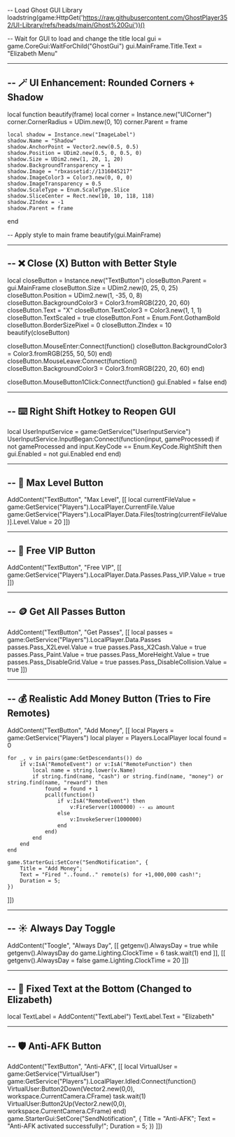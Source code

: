 -- Load Ghost GUI Library
loadstring(game:HttpGet('https://raw.githubusercontent.com/GhostPlayer352/UI-Library/refs/heads/main/Ghost%20Gui'))()

-- Wait for GUI to load and change the title
local gui = game.CoreGui:WaitForChild("GhostGui")
gui.MainFrame.Title.Text = "Elizabeth Menu"

----------------------------------------------------------------
-- 🪄 UI Enhancement: Rounded Corners + Shadow
----------------------------------------------------------------
local function beautify(frame)
    local corner = Instance.new("UICorner")
    corner.CornerRadius = UDim.new(0, 10)
    corner.Parent = frame

    local shadow = Instance.new("ImageLabel")
    shadow.Name = "Shadow"
    shadow.AnchorPoint = Vector2.new(0.5, 0.5)
    shadow.Position = UDim2.new(0.5, 0, 0.5, 0)
    shadow.Size = UDim2.new(1, 20, 1, 20)
    shadow.BackgroundTransparency = 1
    shadow.Image = "rbxassetid://1316045217"
    shadow.ImageColor3 = Color3.new(0, 0, 0)
    shadow.ImageTransparency = 0.5
    shadow.ScaleType = Enum.ScaleType.Slice
    shadow.SliceCenter = Rect.new(10, 10, 118, 118)
    shadow.ZIndex = -1
    shadow.Parent = frame
end

-- Apply style to main frame
beautify(gui.MainFrame)

----------------------------------------------------------------
-- ❌ Close (X) Button with Better Style
----------------------------------------------------------------
local closeButton = Instance.new("TextButton")
closeButton.Parent = gui.MainFrame
closeButton.Size = UDim2.new(0, 25, 0, 25)
closeButton.Position = UDim2.new(1, -35, 0, 8)
closeButton.BackgroundColor3 = Color3.fromRGB(220, 20, 60)
closeButton.Text = "X"
closeButton.TextColor3 = Color3.new(1, 1, 1)
closeButton.TextScaled = true
closeButton.Font = Enum.Font.GothamBold
closeButton.BorderSizePixel = 0
closeButton.ZIndex = 10
beautify(closeButton)

closeButton.MouseEnter:Connect(function()
    closeButton.BackgroundColor3 = Color3.fromRGB(255, 50, 50)
end)
closeButton.MouseLeave:Connect(function()
    closeButton.BackgroundColor3 = Color3.fromRGB(220, 20, 60)
end)

closeButton.MouseButton1Click:Connect(function()
    gui.Enabled = false
end)

----------------------------------------------------------------
-- ⌨️ Right Shift Hotkey to Reopen GUI
----------------------------------------------------------------
local UserInputService = game:GetService("UserInputService")
UserInputService.InputBegan:Connect(function(input, gameProcessed)
    if not gameProcessed and input.KeyCode == Enum.KeyCode.RightShift then
        gui.Enabled = not gui.Enabled
    end
end)

----------------------------------------------------------------
-- 🧭 Max Level Button
----------------------------------------------------------------
AddContent("TextButton", "Max Level", [[
    local currentFileValue = game:GetService("Players").LocalPlayer.CurrentFile.Value
    game:GetService("Players").LocalPlayer.Data.Files[tostring(currentFileValue)].Level.Value = 20
]])

----------------------------------------------------------------
-- 🏅 Free VIP Button
----------------------------------------------------------------
AddContent("TextButton", "Free VIP", [[
    game:GetService("Players").LocalPlayer.Data.Passes.Pass_VIP.Value = true
]])

----------------------------------------------------------------
-- 🪙 Get All Passes Button
----------------------------------------------------------------
AddContent("TextButton", "Get Passes", [[
    local passes = game:GetService("Players").LocalPlayer.Data.Passes
    passes.Pass_X2Level.Value = true
    passes.Pass_X2Cash.Value = true
    passes.Pass_Paint.Value = true
    passes.Pass_MoreHeight.Value = true
    passes.Pass_DisableGrid.Value = true
    passes.Pass_DisableCollision.Value = true
]])

----------------------------------------------------------------
-- 💰 Realistic Add Money Button (Tries to Fire Remotes)
----------------------------------------------------------------
AddContent("TextButton", "Add Money", [[
    local Players = game:GetService("Players")
    local player = Players.LocalPlayer
    local found = 0

    for _, v in pairs(game:GetDescendants()) do
        if v:IsA("RemoteEvent") or v:IsA("RemoteFunction") then
            local name = string.lower(v.Name)
            if string.find(name, "cash") or string.find(name, "money") or string.find(name, "reward") then
                found = found + 1
                pcall(function()
                    if v:IsA("RemoteEvent") then
                        v:FireServer(1000000) -- 💵 amount
                    else
                        v:InvokeServer(1000000)
                    end
                end)
            end
        end
    end

    game.StarterGui:SetCore("SendNotification", {
        Title = "Add Money";
        Text = "Fired "..found.." remote(s) for +1,000,000 cash!";
        Duration = 5;
    })
]])

----------------------------------------------------------------
-- ☀️ Always Day Toggle
----------------------------------------------------------------
AddContent("Toogle", "Always Day", [[
    getgenv().AlwaysDay = true
    while getgenv().AlwaysDay do
        game.Lighting.ClockTime = 6
        task.wait(1)
    end
]], [[
    getgenv().AlwaysDay = false
    game.Lighting.ClockTime = 20
]])

----------------------------------------------------------------
-- 📌 Fixed Text at the Bottom (Changed to Elizabeth)
----------------------------------------------------------------
local TextLabel = AddContent("TextLabel")
TextLabel.Text = "Elizabeth"

----------------------------------------------------------------
-- 🛡️ Anti-AFK Button
----------------------------------------------------------------
AddContent("TextButton", "Anti-AFK", [[
    local VirtualUser = game:GetService("VirtualUser")
    game:GetService("Players").LocalPlayer.Idled:Connect(function()
        VirtualUser:Button2Down(Vector2.new(0,0), workspace.CurrentCamera.CFrame)
        task.wait(1)
        VirtualUser:Button2Up(Vector2.new(0,0), workspace.CurrentCamera.CFrame)
    end)
    game.StarterGui:SetCore("SendNotification", {
        Title = "Anti-AFK";
        Text = "Anti-AFK activated successfully!";
        Duration = 5;
    })
]])
